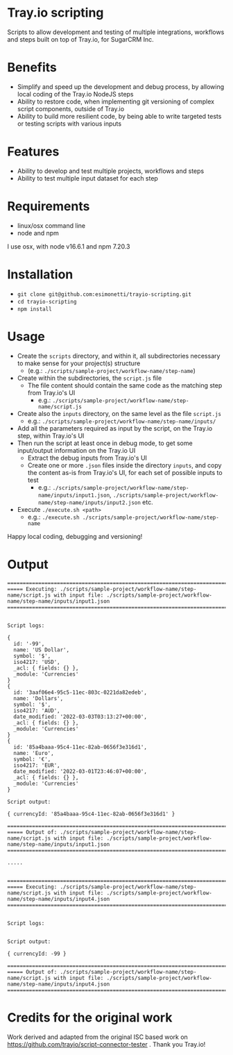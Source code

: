# Tray.io scripting 

Scripts to allow development and testing of multiple integrations, workflows and steps built on top of Tray.io, for SugarCRM Inc.

# Benefits

* Simplify and speed up the development and debug process, by allowing local coding of the Tray.io NodeJS steps
* Ability to restore code, when implementing git versioning of complex script components, outside of Tray.io
* Ability to build more resilient code, by being able to write targeted tests or testing scripts with various inputs

# Features

* Ability to develop and test multiple projects, workflows and steps
* Ability to test multiple input dataset for each step
 
# Requirements

* linux/osx command line
* node and npm

I use osx, with node v16.6.1 and npm 7.20.3

# Installation

* `git clone git@github.com:esimonetti/trayio-scripting.git`
* `cd trayio-scripting`
* `npm install`

# Usage

* Create the `scripts` directory, and within it, all subdirectories necessary to make sense for your project(s) structure
    * (e.g.: `./scripts/sample-project/workflow-name/step-name`)
* Create within the subdirectories, the `script.js` file
    * The file content should contain the same code as the matching step from Tray.io's UI
        * e.g.: `./scripts/sample-project/workflow-name/step-name/script.js`
* Create also the `inputs` directory, on the same level as the file `script.js`
    * e.g.: `./scripts/sample-project/workflow-name/step-name/inputs/`
* Add all the parameters required as input by the script, on the Tray.io step, within Tray.io's UI
* Then run the script at least once in debug mode, to get some input/output information on the Tray.io UI
    * Extract the debug inputs from Tray.io's UI
    * Create one or more `.json` files inside the directory `inputs`, and copy the content as-is from Tray.io's UI, for each set of possible inputs to test
        * e.g.: `./scripts/sample-project/workflow-name/step-name/inputs/input1.json`, `./scripts/sample-project/workflow-name/step-name/inputs/input2.json` etc.
* Execute `./execute.sh <path>`
    * e.g.: `./execute.sh ./scripts/sample-project/workflow-name/step-name`

Happy local coding, debugging and versioning!

# Output

```
====================================================================================================
===== Executing: ./scripts/sample-project/workflow-name/step-name/script.js with input file: ./scripts/sample-project/workflow-name/step-name/inputs/input1.json
====================================================================================================


Script logs:

{
  id: '-99',
  name: 'US Dollar',
  symbol: '$',
  iso4217: 'USD',
  _acl: { fields: {} },
  _module: 'Currencies'
}
{
  id: '3aaf06e4-95c5-11ec-803c-0221da82edeb',
  name: 'Dollars',
  symbol: '$',
  iso4217: 'AUD',
  date_modified: '2022-03-03T03:13:27+00:00',
  _acl: { fields: {} },
  _module: 'Currencies'
}
{
  id: '85a4baaa-95c4-11ec-82ab-0656f3e316d1',
  name: 'Euro',
  symbol: '€',
  iso4217: 'EUR',
  date_modified: '2022-03-01T23:46:07+00:00',
  _acl: { fields: {} },
  _module: 'Currencies'
}

Script output:

{ currencyId: '85a4baaa-95c4-11ec-82ab-0656f3e316d1' }

====================================================================================================
===== Output of: ./scripts/sample-project/workflow-name/step-name/script.js with input file: ./scripts/sample-project/workflow-name/step-name/inputs/input1.json
====================================================================================================

.....


====================================================================================================
===== Executing: ./scripts/sample-project/workflow-name/step-name/script.js with input file: ./scripts/sample-project/workflow-name/step-name/inputs/input4.json
====================================================================================================


Script logs:


Script output:

{ currencyId: -99 }

====================================================================================================
===== Output of: ./scripts/sample-project/workflow-name/step-name/script.js with input file: ./scripts/sample-project/workflow-name/step-name/inputs/input4.json
====================================================================================================
```


# Credits for the original work

Work derived and adapted from the original ISC based work on https://github.com/trayio/script-connector-tester . Thank you Tray.io!
